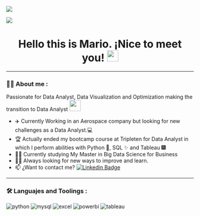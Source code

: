 [![](https://img.shields.io/badge/LinkedIn-0077B5?style=for-the-badge&logo=linkedin&logoColor=white)](https://www.linkedin.com/in/mario-barragan021/)

<img src="https://www.canva.com/design/DAGwk52_Wus/uKrEeEsOPned3sjrEiqRdA/edit?utm_content=DAGwk52_Wus&utm_campaign=designshare&utm_medium=link2&utm_source=sharebutton.png">

<div id="badges" align="center">
<img decoding="async" src="https://visitor-badge-reloaded.herokuapp.com/badge?page_id=mariobarragan021.mariobarragan021&color=00cf00" alt=""/>

<h1>
  Hello this is Mario. ¡Nice to meet you!
  <img decoding="async" src="https://media.giphy.com/media/hvRJCLFzcasrR4ia7z/giphy.gif" width="30px"/>
</h1>

---
 <div id="header" align="left">

### :man_technologist: About me :

Passionate for Data Analyst, Data Visualization and Optimization making the transition to Data Analyst <img decoding="async" src="https://media.giphy.com/media/WUlplcMpOCEmTGBtBW/giphy.gif" width="30">

* :airplane: Currently Working in an Aerospace company but looking for new challenges as a Data Analyst.:computer:
* :trophy: Actually ended my bootcamp course at Tripleten for Data Analyst in which I perform abilities with Python :tada:, SQL :sparkles: and Tableau :fireworks:
* :student: Currently studying My Master in Big Data Science for Business
* :running_man: Always looking for new ways to improve and learn.
* :mailbox: ¿Want to contact me? [![Linkedin Badge](https://img.shields.io/badge/-Mario-blue?style=flat&logo=Linkedin&logoColor=white)](https://www.linkedin.com/in/mariobarragan021/)
  

---

### :hammer_and_wrench: Languajes and Toolings :

<div id="header" align="left">
    <img decoding="async" src="https://img.shields.io/badge/Python-3776AB?style=for-the-badge&logo=python&logoColor=white" alt="python"/>
  </a>
    <img decoding="async" src="https://img.shields.io/badge/MySQL-6DB33F?style=for-the-badge&logo=mysql&logoColor=white" alt="mysql"/>
  </a>
 <img decoding="async" src="https://img.shields.io/badge/Microsoft_Excel-217346?style=for-the-badge&logo=microsoft-excel&logoColor=white" alt="excel"/>
  </a>
 <img decoding="async" src="https://img.shields.io/badge/Power_BI-FFBE00?style=for-the-badge&logo=Power-BI&logoColor=white" alt="powerbi"/>
  </a>
 <img decoding="async" src="https://img.shields.io/badge/Tableau-gray?style=for-the-badge&logo=Power-BI&logoColor=white" alt="tableau"/>
</div>
